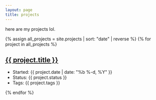 ```yaml
---
layout: page
title: projects
---
```

here are my projects lol.

{% assign all_projects = site.projects | sort: "date" | reverse %}
{% for project in all_projects %}
  
<h2> <a href="{{ project.url }}">{{ project.title }}</a></h2>
<ul>
<li>Started: {{ project.date | date: "%b %-d, %Y" }} </li>
<li>Status: {{ project.status }}</li>
<li>Tags: {{ project.tags }}</li>
</ul>

{% endfor %}
